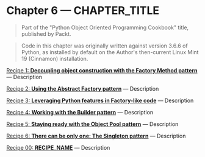 # Chapter 6 — CHAPTER_TITLE

> Part of the "Python Object Oriented Programming Cookbook" title, 
> published by Packt.

> Code in this chapter was originally written against version 3.6.6 of Python, 
> as installed by default on the Author's then-current Linux Mint 19 (Cinnamon) 
> installation. 

[Recipe 1: **Decoupling object construction with the Factory Method pattern**](C06R01_FactoryMethodPattern.py) — 
Description

[Recipe 2: **Using the Abstract Factory pattern**](C06R02_AbstractFactoryPattern.py) — 
Description

[Recipe 3: **Leveraging Python features in Factory-like code**](C06R03_LeveragingPythonInFactories.py) — 
Description

[Recipe 4: **Working with the Builder pattern**](C06R04_BuilderPattern.py) — 
Description

[Recipe 5: **Staying ready with the Object Pool pattern**](C06R05_ObjectPoolPattern.py) — 
Description

[Recipe 6: **There can be only one: The Singleton pattern**](C06R06_SingletonPattern.py) — 
Description

[Recipe 00: **RECIPE_NAME**](FILE_NAME) — 
Description

